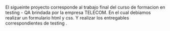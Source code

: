 El sigueinte proyecto corresponde al trabajo final del curso de formacion en testing - QA brindada por la empresa TELECOM.
En el cual debiamos realizar un formulario html y css. Y realizar los entregables correspondientes de testing .
